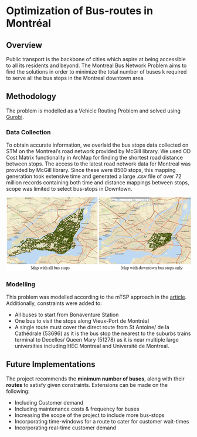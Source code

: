 # Optimization of Bus-routes in Montréal

## Overview
Public transport is the backbone of cities which aspire at being accessible to all its residents and beyond. The Montreal Bus Network Problem aims to find the solutions in order to minimize the total number of buses k required to serve all the bus stops in the Montreal downtown area.

## Methodology
The problem is modelled as a Vehicle Routing Problem and solved using [Gurobi](https://www.gurobi.com).

### Data Collection
To obtain accurate information, we overlaid the bus stops data collected on STM on the Montreal’s road network provided by McGill library. We used OD Cost Matrix functionality in ArcMap for finding the shortest road distance between stops. The access to the latest road network data for Montreal was provided by McGill library. Since these were 8500 stops, this mapping generation took extensive time and generated a large .csv file of over 72 million records containing both time and distance mappings between stops, scope was limited to select bus-stops in Downtown.

![Montreal Bus-stops](/image_busstops.png)

### Modelling
This problem was modelled according to the mTSP approach in the [article](https://www.sciencedirect.com/science/article/abs/pii/S0305048304001550). Additionally, constraints were added to:
- All buses to start from Bonaventure Station
- One bus to visit the stops along Vieux-Port de Montréal
- A single route must cover the direct route from St Antoine/ de la Cathédrale (53696) as it is the bus stop the nearest to the suburbs trains terminal to Decelles/ Queen Mary (51278) as it is near multiple large universities including HEC Montreal and Université de Montreal.

## Future Implementations
The project recommends the **minimum number of buses**, along with their **routes** to satisfy given constraints. 
Extensions can be made on the following:
- Including Customer demand
- Including maintenance costs & frequency for buses
- Increasing the scope of the project to include more bus-stops
- Incorporating time-windows for a route to cater for customer wait-times
- Incorporating real-time customer demand
